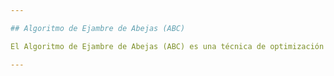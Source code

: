 ```yaml
---

## Algoritmo de Ejambre de Abejas (ABC)

El Algoritmo de Ejambre de Abejas (ABC) es una técnica de optimización inspirada en el comportamiento de búsqueda de alimento de las abejas. Este algoritmo bioinspirado emplea la inteligencia colectiva de una población de abejas artificiales para encontrar soluciones óptimas a problemas de optimización combinatoria. Las abejas exploradoras buscan nuevas soluciones, mientras que las abejas obreras intercambian información para mejorar la calidad de las soluciones encontradas. A través de iteraciones sucesivas, el algoritmo converge hacia soluciones cada vez mejores. Su simplicidad, eficacia y capacidad para resolver problemas complejos lo convierten en una herramienta valiosa en campos como la optimización de funciones, el diseño de sistemas y la ingeniería computacional.

---
```

